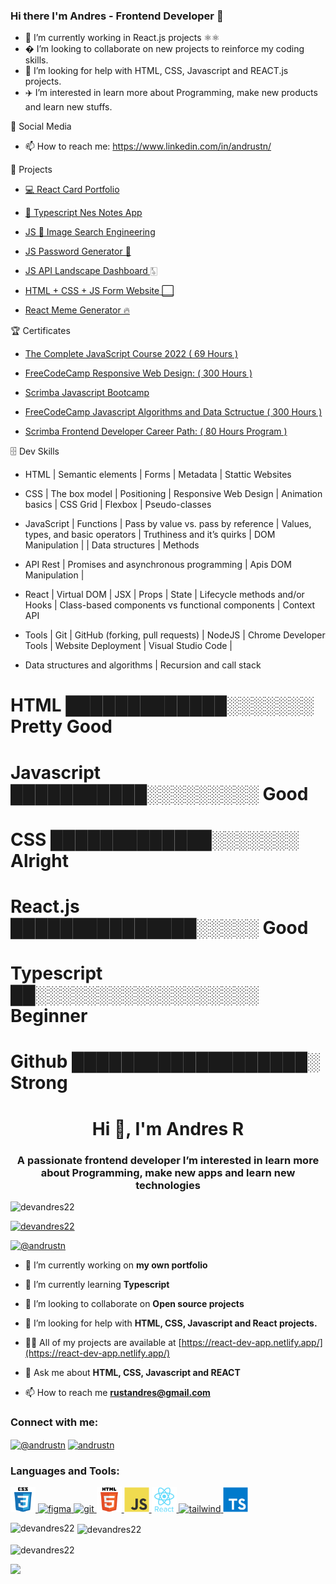 ### Hi there I'm Andres - Frontend Developer 👋 ### 

- 📇 I’m currently working in React.js projects ⚛⚛️
- � I’m looking to collaborate on new projects to reinforce my coding skills.
- 👾 I’m looking for help with HTML, CSS, Javascript and REACT.js projects.
- ✈️ I’m interested in learn more about Programming, make new products and learn new stuffs.

 📲 Social Media

- 📫 How to reach me: https://www.linkedin.com/in/andrustn/

 💾 Projects

- <a href="https://react-dev-app.netlify.app/" target="_blank" rel="noopener noreferrer" > 💻 React Card Portfolio </a>   

- <a href="https://css-nes-notes-markdown.vercel.app/" target="_blank" rel="noopener noreferrer" > 📝 Typescript Nes Notes App </a>

- <a href="https://devandres.netlify.app/image%20search%20engineering/portfolio-itemdos" target="_blank" rel="noopener noreferrer" > JS 📸 Image Search Engineering </a>


- <a href="https://rpg-tau.vercel.app/" target="_blank" rel="noopener noreferrer" > JS Password Generator 🔐 </a>


- <a href="https://api-dashboard-iota.vercel.app/" target="_blank" rel="noopener noreferrer" > JS API Landscape Dashboard 🀧 </a>


- <a href="https://form-website.vercel.app/" target="_blank" rel="noopener noreferrer" > HTML + CSS + JS Form Website ⬜️ </a>

- <a href="https://react-meme-generator-nine.vercel.app/" target="_blank" rel="noopener noreferrer" > React Meme Generator 🔥 </a>



🏆 Certificates

  - <a href="https://www.udemy.com/certificate/UC-93bdd64a-c2fb-4a0c-9347-082f01eb919b/" target="_blank" rel="noopener noreferrer">  The Complete JavaScript Course 2022 ( 69 Hours ) </a> 
 
  -  <a href="https://www.freecodecamp.org/certification/andrustn/responsive-web-design" target="_blank" rel="noopener noreferrer"> FreeCodeCamp Responsive Web Design: ( 300 Hours ) </a>
 
  - <a href="https://scrimba.com/certificate/uWKx6Gt6/gjavascript" target="_blank" rel="noopener noreferrer"> Scrimba Javascript Bootcamp </a>
 
  - <a href="https://www.freecodecamp.org/certification/andrustn/javascript-algorithms-and-data-structures" target="_blank" rel="noopener noreferrer"> FreeCodeCamp Javascript Algorithms and Data Sctructue ( 300 Hours ) </a>
 
  - <a href="https://scrimba.com/certificate/uWKx6Gt6/gfrontend" > Scrimba Frontend Developer Career Path: ( 80 Hours Program ) </a>



 🗄 Dev Skills

 * HTML | Semantic elements | Forms | Metadata | Stattic Websites

 * CSS | The box model  | Positioning  | Responsive Web Design | Animation basics | CSS Grid | Flexbox | Pseudo-classes

* JavaScript | Functions | Pass by value vs. pass by reference | Values, types, and basic operators | Truthiness and it’s quirks | DOM Manipulation |
 | Data structures | Methods

* API Rest | Promises and asynchronous programming | Apis DOM Manipulation | 

* React | Virtual DOM | JSX | Props | State | Lifecycle methods and/or Hooks | Class-based components vs functional components | Context API

* Tools | Git | GitHub (forking, pull requests) | NodeJS | Chrome Developer Tools | Website Deployment |  Visual Studio Code |

* Data structures and algorithms | Recursion and call stack


# HTML        █████████████░░░░░░░  Pretty Good
# Javascript  ███████████░░░░░░░░░  Good
# CSS         █████████████░░░░░░░  Alright
# React.js    ███████████████░░░░░  Good 
# Typescript  ██░░░░░░░░░░░░░░░░░░  Beginner
# Github      ███████████████████░  Strong


<h1 align="center">Hi 👋, I'm Andres R</h1>
<h3 align="center">A passionate frontend developer I’m interested in learn more about Programming, make new apps and learn new technologies</h3>

<p align="left"> <img src="https://komarev.com/ghpvc/?username=devandres22&label=Profile%20views&color=0e75b6&style=flat" alt="devandres22" /> </p>

<p align="left"> <a href="https://github.com/ryo-ma/github-profile-trophy"><img src="https://github-profile-trophy.vercel.app/?username=devandres22" alt="devandres22" /></a> </p>

<p align="left"> <a href="https://twitter.com/andrustn" target="blank"><img src="https://img.shields.io/twitter/follow/@andrustn?logo=twitter&style=for-the-badge" alt="@andrustn" /></a> </p>

- 🔭 I’m currently working on **my own portfolio**

- 🌱 I’m currently learning **Typescript**

- 👯 I’m looking to collaborate on **Open source projects**

- 🤝 I’m looking for help with **HTML, CSS, Javascript and React projects.**

- 👨‍💻 All of my projects are available at [https://react-dev-app.netlify.app/](https://react-dev-app.netlify.app/)

- 💬 Ask me about **HTML, CSS, Javascript and REACT**

- 📫 How to reach me **rustandres@gmail.com**

<h3 align="left">Connect with me:</h3>
<p align="left">
<a href="https://twitter.com/@andrustn" target="blank"><img align="center" src="https://raw.githubusercontent.com/rahuldkjain/github-profile-readme-generator/master/src/images/icons/Social/twitter.svg" alt="@andrustn" height="30" width="40" /></a>
<a href="https://linkedin.com/in/andrustn" target="blank"><img align="center" src="https://raw.githubusercontent.com/rahuldkjain/github-profile-readme-generator/master/src/images/icons/Social/linked-in-alt.svg" alt="andrustn" height="30" width="40" /></a>
</p>

<h3 align="left">Languages and Tools:</h3>
<p align="left"> <a href="https://www.w3schools.com/css/" target="_blank" rel="noreferrer"> <img src="https://raw.githubusercontent.com/devicons/devicon/master/icons/css3/css3-original-wordmark.svg" alt="css3" width="40" height="40"/> </a> <a href="https://www.figma.com/" target="_blank" rel="noreferrer"> <img src="https://www.vectorlogo.zone/logos/figma/figma-icon.svg" alt="figma" width="40" height="40"/> </a> <a href="https://git-scm.com/" target="_blank" rel="noreferrer"> <img src="https://www.vectorlogo.zone/logos/git-scm/git-scm-icon.svg" alt="git" width="40" height="40"/> </a> <a href="https://www.w3.org/html/" target="_blank" rel="noreferrer"> <img src="https://raw.githubusercontent.com/devicons/devicon/master/icons/html5/html5-original-wordmark.svg" alt="html5" width="40" height="40"/> </a> <a href="https://developer.mozilla.org/en-US/docs/Web/JavaScript" target="_blank" rel="noreferrer"> <img src="https://raw.githubusercontent.com/devicons/devicon/master/icons/javascript/javascript-original.svg" alt="javascript" width="40" height="40"/> </a> <a href="https://reactjs.org/" target="_blank" rel="noreferrer"> <img src="https://raw.githubusercontent.com/devicons/devicon/master/icons/react/react-original-wordmark.svg" alt="react" width="40" height="40"/> </a> <a href="https://tailwindcss.com/" target="_blank" rel="noreferrer"> <img src="https://www.vectorlogo.zone/logos/tailwindcss/tailwindcss-icon.svg" alt="tailwind" width="40" height="40"/> </a> <a href="https://www.typescriptlang.org/" target="_blank" rel="noreferrer"> <img src="https://raw.githubusercontent.com/devicons/devicon/master/icons/typescript/typescript-original.svg" alt="typescript" width="40" height="40"/> </a> </p>

<p><img align="left" src="https://github-readme-stats.vercel.app/api/top-langs?username=devandres22&show_icons=true&locale=en&layout=compact" alt="devandres22" /></p>

<p>&nbsp;<img align="center" src="https://github-readme-stats.vercel.app/api?username=devandres22&show_icons=true&locale=en" alt="devandres22" /></p>

<p><img align="center" src="https://github-readme-streak-stats.herokuapp.com/?user=devandres22&" alt="devandres22" /></p>

![](https://visitor-badge-reloaded.herokuapp.com/badge?page_id=devandres22&color=55acb7&style=for-the-badge&logo=Github)
